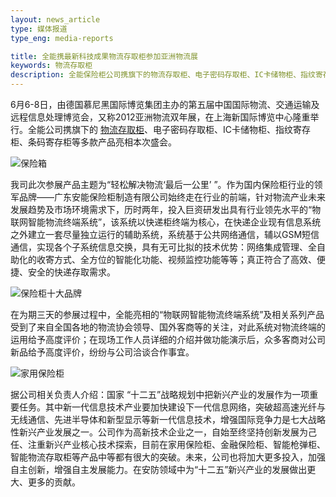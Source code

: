 ```yaml
---
layout: news_article
type: 媒体报道
type_eng: media-reports

title: 全能携最新科技成果物流存取柜参加亚洲物流展
keywords: 物流存取柜
description: 全能保险柜公司携旗下的物流存取柜、电子密码存取柜、IC卡储物柜、指纹寄存柜、条码寄存柜等多款产品亮相本次亚洲物流双年展。
---
```

6月6-8日，由德国慕尼黑国际博览集团主办的第五届中国国际物流、交通运输及远程信息处理博览会，又称2012亚洲物流双年展，在上海新国际博览中心隆重举行。全能公司携旗下的 [物流存取柜](http://www.qnn.com.cn/)、电子密码存取柜、IC卡储物柜、指纹寄存柜、条码寄存柜等多款产品亮相本次盛会。

![保险箱](http://www.qnn.com.cn/image-news/id033901.jpg)

我司此次参展产品主题为“轻松解决物流‘最后一公里’ ”。作为国内保险柜行业的领军品牌——广东安能保险柜制造有限公司始终走在行业的前端，针对物流产业未来发展趋势及市场环境需求下，历时两年，投入巨资研发出具有行业领先水平的“物联网智能物流终端系统”，该系统以快递柜终端为核心，在快递企业现有信息系统之外建立一套尽量独立运行的辅助系统，系统基于公共网络通信，辅以GSM短信通信，实现各个子系统信息交换，具有无可比拟的技术优势：网络集成管理、全自助化的收寄方式、全方位的智能化功能、视频监控功能等等；真正符合了高效、便捷、安全的快递存取需求。

![保险柜十大品牌](http://www.qnn.com.cn/image-news/id033902.jpg)

在为期三天的参展过程中，全能亮相的“物联网智能物流终端系统”及相关系列产品受到了来自全国各地的物流协会领导、国外客商等的关注，对此系统对物流终端的运用给予高度评价；在现场工作人员详细的介绍并做功能演示后，众多客商对公司新品给予高度评价，纷纷与公司洽谈合作事宜。

![家用保险柜](http://www.qnn.com.cn/image-news/id033903.jpg)

据公司相关负责人介绍：国家 “十二五”战略规划中把新兴产业的发展作为一项重要任务。其中新一代信息技术产业要加快建设下一代信息网络，突破超高速光纤与无线通信、先进半导体和新型显示等新一代信息技术，增强国际竞争力是七大战略性新兴产业发展之一。公司作为高新技术企业之一，自始至终坚持创新发展为己任、注重新兴产业核心技术探索，目前在家用保险柜、金融保险柜、智能枪弹柜、智能物流存取柜等产品中等都有很大的突破。未来，公司也将加大更多投入，加强自主创新，增强自主发展能力。在安防领域中为“十二五”新兴产业的发展做出更大、更多的贡献。
